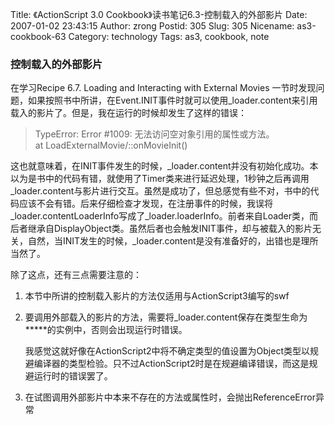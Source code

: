 Title: 《ActionScript 3.0 Cookbook》读书笔记6.3-控制载入的外部影片
Date: 2007-01-02 23:43:15
Author: zrong
Postid: 305
Slug: 305
Nicename: as3-cookbook-63
Category: technology
Tags: as3, cookbook, note

### 控制载入的外部影片

在学习Recipe 6.7. Loading and Interacting with External Movies
一节时发现问题，如果按照书中所讲，在Event.INIT事件时就可以使用\_loader.content来引用载入的影片了。但是，我在运行的时候却发生了这样的错误：

> TypeError: Error \#1009: 无法访问空对象引用的属性或方法。  
>  at LoadExternalMovie/::onMovieInit()

这也就意味着，在INIT事件发生的时候，\_loader.content并没有初始化成功。本以为是书中的代码有错，就使用了Timer类来进行延迟处理，1秒钟之后再调用\_loader.content与影片进行交互。虽然是成功了，但总感觉有些不对，书中的代码应该不会有错。后来仔细检查才发现，在注册事件的时候，我误将\_loader.contentLoaderInfo写成了\_loader.loaderInfo。前者来自Loader类，而后者继承自DisplayObject类。虽然后者也会触发INIT事件，却与被载入的影片无关，自然，当INIT发生的时候，\_loader.content是没有准备好的，出错也是理所当然了。

除了这点，还有三点需要注意的：

1.  本节中所讲的控制载入影片的方法仅适用与ActionScript3编写的swf
2.  要调用外部载入的影片的方法，需要将\_loader.content保存在类型生命为**\***的实例中，否则会出现运行时错误。  

    我感觉这就好像在ActionScript2中将不确定类型的值设置为Object类型以规避编译器的类型检验。只不过ActionScript2时是在规避编译错误，而这是规避运行时的错误罢了。
3.  在试图调用外部影片中本来不存在的方法或属性时，会抛出ReferenceError异常

